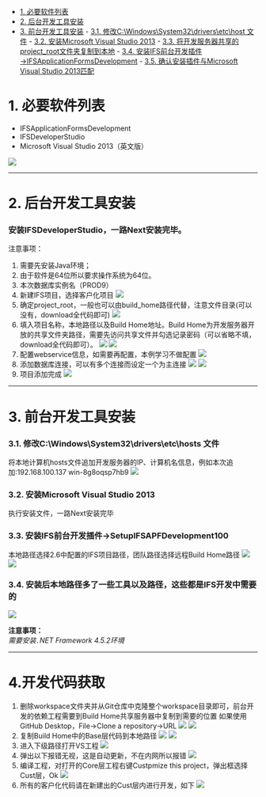   
  
  
- [1. 必要软件列表](#1-必要软件列表 )
- [2. 后台开发工具安装](#2-后台开发工具安装 )
- [3. 前台开发工具安装](#3-前台开发工具安装 )
        - [3.1. 修改C:\Windows\System32\drivers\etc\host 文件](#31-修改c/windows/system32/drivers/etc/host-文件 )
        - [3.2. 安装Microsoft Visual Studio 2013](#32-安装microsoft-visual-studio-2013 )
        - [3.3. 将开发服务器共享的project_root文件夹复制到本地](#33-将开发服务器共享的project_root文件夹复制到本地 )
        - [3.4. 安装IFS前台开发插件→IFSApplicationFormsDevelopment](#34-安装ifs前台开发插件→ifsapplicationformsdevelopment )
        - [3.5. 确认安装插件与Microsoft Visual Studio 2013匹配](#35-确认安装插件与microsoft-visual-studio-2013匹配 )
  
  
  
# 1. 必要软件列表
  
* IFSApplicationFormsDevelopment
* IFSDeveloperStudio
* Microsoft Visual Studio 2013（英文版）
  
![](assets/image/1.png )
  
****
# 2. 后台开发工具安装
  
### 安装IFSDeveloperStudio，一路Next安装完毕。
注意事项：
1. 需要先安装Java环境；
2. 由于软件是64位所以要求操作系统为64位。
3. 本次数据库实例名（PROD9）
4. 新建IFS项目，选择客户化项目
![](assets/image/huanjing-01.png )
5. 确定project_root，一般也可以由build_home路径代替，注意文件目录(可以没有，download全代码即可)
![](assets/image/huanjing-02.png )
6. 填入项目名称，本地路径以及Build Home地址。Build Home为开发服务器开放的共享文件夹路径，需要先访问共享文件并勾选记录密码（可以省略不填，download全代码即可）。
![](assets/image/huanjing-03.png )
![](assets/image/huanjing-04.png )
7. 配置webservice信息，如需要再配置，本例学习不做配置
![](assets/image/huanjing-05.png )
8. 添加数据库连接，可以有多个连接而设定一个为主连接
![](assets/image/huanjing-06.png )
![](assets/image/huanjing-07.png )
9. 项目添加完成
![](assets/image/huanjing-08.png )

****
# 3. 前台开发工具安装
  
### 3.1. 修改C:\Windows\System32\drivers\etc\hosts 文件
  
将本地计算机hosts文件追加开发服务器的IP、计算机名信息，例如本次追加:192.168.100.137  win-8g8oqsp7hb9
![](assets/image/4.png )
  
### 3.2. 安装Microsoft Visual Studio 2013
  
执行安装文件，一路Next安装完毕
  
### 3.3. 安装IFS前台开发插件→SetupIFSAPFDevelopment100
本地路径选择2.6中配置的IFS项目路径，团队路径选择远程Build Home路径
![](assets/image/huanjing-09.png )
![](assets/image/huanjing-10.png )

### 3.4. 安装后本地路径多了一些工具以及路径，这些都是IFS开发中需要的
![](assets/image/huanjing-11.png )

**注意事项：**<br />
*需要安装``.``NET Framework 4.5.2环境*
  
****
  
# 4.开发代码获取
1. 删除workspace文件夹并从Git仓库中克隆整个workspace目录即可，前台开发的依赖工程需要到Build Home共享服务器中复制到需要的位置
如果使用GitHub Desktop，File->Clone a repository->URL
![](assets/image/huanjing-12.png )
![](assets/image/huanjing-13.png )
2. 复制Build Home中的Base层代码到本地路径
![](assets/image/huanjing-14.png )
![](assets/image/huanjing-15.png )
3. 进入下级路径打开VS工程
![](assets/image/huanjing-16.png )
4. 弹出以下报错无视，这是自动更新，不在内网所以报错
![](assets/image/huanjing-17.png )
5. 编译工程，对打开的Core层工程右键Custpmize this project，弹出框选择Cust层，Ok
![](assets/image/huanjing-18.png )
6. 所有的客户化代码请在新建出的Cust层内进行开发，如下
![](assets/image/huanjing-19.png )